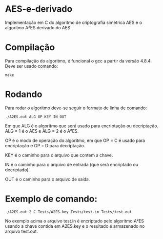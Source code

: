 # AES-e-derivado
Implementação em C do algoritmo de criptografia simétrica AES e o algoritmo A²ES derivado do AES.

# Compilação
Para compilação do algoritmo, é funcional o gcc a partir da versão 4.8.4. Deve ser usado comando:
```
make
```

# Rodando
Para rodar o algoritmo deve-se seguir o formato de linha de comando:
```
./A2ES.out ALG OP KEY IN OUT
```
Em que ALG é o algoritmo que será usado para encriptação ou decriptação. ALG = 1 é o AES e ALG = 2 é o A²ES.

OP é o modo de operação do algoritmo, em que OP = C é usado para encriptação e OP = D para decriptação.

KEY é o caminho para o arquivo que contem a chave.

IN é o caminho para o arquivo de entrada (que será encriptado ou decriptado).

OUT é o caminho para o arquivo de saída.


# Exemplo de comando:
```
./A2ES.out 2 C Tests/A2ES.key Tests/test.in Tests/test.out
```
No exemplo acima o arquivo test.in é encriptado pelo algoritmo A²ES usando a chave contida em A2ES.key e o resultado é armazenado no arquivo test.out.

